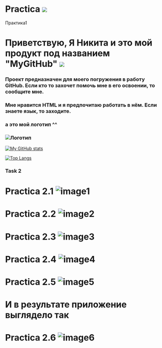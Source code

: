 # Practica ![](https://img.icons8.com/color-glass/256/github-2.png)
Практика1
# Приветствую, Я Никита и это мой продукт под названием "MyGitHub" ![](https://emojigraph.org/media/apple/flexed-biceps_1f4aa.png)   
### Проект предназначен для моего погружения в работу GitHub. Если кто то захочет помочь мне в его освоении, то сообщите мне.
### Мне нравится HTML и я предпочитаю работать в нём. Если знаете язык, то заходите.
### 

### а это мой логотип ^^
### ![Логотип](https://octodex.github.com/images/orderedlistocat.png "Логотип GitHub")
[![My GitHub stats](https://github-readme-stats.vercel.app/api?username=Nek271&theme=synthwave)](https://github.com/Nek271/github-readme-stats)

[![Top Langs](https://github-readme-stats.vercel.app/api/top-langs/?username=Nek271)](https://github.com/Nek271/github-readme-stats)

### Task 2
# Practica 2.1 ![image1](https://user-images.githubusercontent.com/130033874/231098391-d667e62c-ff32-4fe7-a89d-bb2cd173549a.png)
# Practica 2.2 ![image2](https://user-images.githubusercontent.com/130033874/231098464-2d433463-0455-4607-976c-0b09c81d2b61.png)
# Practica 2.3 ![image3](https://user-images.githubusercontent.com/130033874/231098566-fa71d775-a008-4b41-b846-435a045eb4e4.png)
# Practica 2.4 ![image4](https://user-images.githubusercontent.com/130033874/231099009-876c48ea-e075-4cab-8310-59960f2bf032.png)
# Practica 2.5 ![image5](https://user-images.githubusercontent.com/130033874/231099126-3589081a-b96e-4e7f-aec2-5b8451efe42f.png)
# И в результате приложение выглядело так
# Practica 2.6 ![image6](![image](https://user-images.githubusercontent.com/130033874/231100537-62b69915-1c74-4959-b88b-25879d103037.png))
